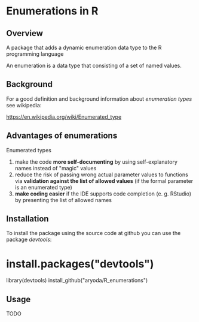 # Enumerations in R

## Overview

A package that adds a dynamic enumeration data type to the R programming language

An enumeration is a data type that consisting of a set of named values.



## Background

For a good definition and background information about *enumeration types* see wikipedia:

https://en.wikipedia.org/wiki/Enumerated_type



## Advantages of enumerations

Enumerated types

1. make the code **more self-documenting** by using self-explanatory names instead of "magic" values
2. reduce the risk of passing wrong actual parameter values to functions via **validation against
   the list of allowed values**
   (if the formal parameter is an enumerated type)
3. **make coding easier** if the IDE supports code completion (e. g. RStudio)
   by presenting the list of allowed names
   


## Installation

To install the package using the source code at github you can use the package *devtools*:

# install.packages("devtools")
library(devtools)
install_github("aryoda/R_enumerations")



## Usage

TODO
